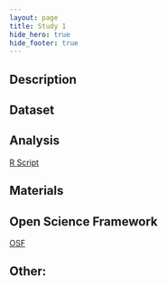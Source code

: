 ```yaml
---
layout: page
title: Study 1
hide_hero: true
hide_footer: true
---
```

## Description

## Dataset

## Analysis
[R Script](/link)

## Materials

## Open Science Framework
[OSF](/link)


## Other:

